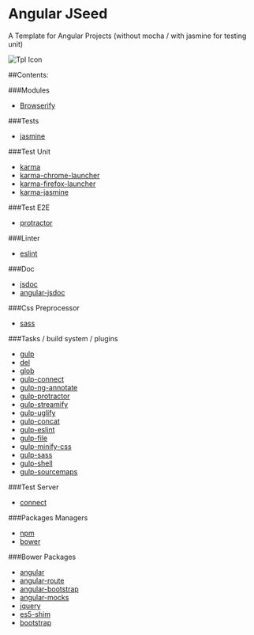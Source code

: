 Angular JSeed
=============

A Template for Angular Projects (without mocha / with jasmine for testing unit)

![Tpl Icon](http://ariatemplates.com/images/template.png)

##Contents:

###Modules
* [Browserify](https://www.npmjs.com/package/browserify)

###Tests
* [jasmine](http://jasmine.github.io)

###Test Unit
* [karma](https://www.npmjs.com/package/karma)
* [karma-chrome-launcher](karma-chrome-launcher)
* [karma-firefox-launcher](karma-firefox-launcher)
* [karma-jasmine](https://github.com/karma-runner/karma-jasmine)

###Test E2E
* [protractor](https://www.npmjs.com/package/protractor)

###Linter
* [eslint](https://www.npmjs.com/package/eslint)

###Doc
* [jsdoc](https://github.com/jsdoc3/jsdoc)
* [angular-jsdoc](https://github.com/allenhwkim/angular-jsdoc)

###Css Preprocessor
* [sass](https://github.com/sass/sass)

###Tasks / build system / plugins
* [gulp](https://www.npmjs.com/package/gulp)
* [del](https://www.npmjs.com/package/del)
* [glob](https://www.npmjs.com/package/glob)
* [gulp-connect](https://www.npmjs.com/package/gulp-connect)
* [gulp-ng-annotate](https://www.npmjs.com/package/gulp-ng-annotate)
* [gulp-protractor](https://www.npmjs.com/package/gulp-protractor)
* [gulp-streamify](https://www.npmjs.com/package/gulp-streamify)
* [gulp-uglify](https://www.npmjs.com/package/gulp-uglify)
* [gulp-concat](https://www.npmjs.com/package/gulp-concat)
* [gulp-eslint](https://www.npmjs.com/package/gulp-eslint)
* [gulp-file](https://www.npmjs.com/package/gulp-file)
* [gulp-minify-css](https://www.npmjs.com/package/gulp-minify-css)
* [gulp-sass](https://www.npmjs.com/package/gulp-sass)
* [gulp-shell](https://www.npmjs.com/package/gulp-shell)
* [gulp-sourcemaps](https://www.npmjs.com/package/gulp-sourcemaps)

###Test Server
* [connect](https://www.npmjs.com/package/connect)

###Packages Managers
* [npm](https://www.npmjs.com/package/npm)  
* [bower](https://www.npmjs.com/package/bower)

###Bower Packages
* [angular](https://github.com/angular/bower-angular)
* [angular-route](https://github.com/angular/bower-angular-route)
* [angular-bootstrap](https://angular-ui.github.io/bootstrap)
* [angular-mocks](https://docs.angularjs.org/api/ngMock)
* [jquery](https://github.com/jquery/jquery)
* [es5-shim](https://github.com/es-shims/es5-shim)
* [bootstrap](http://getbootstrap.com)
